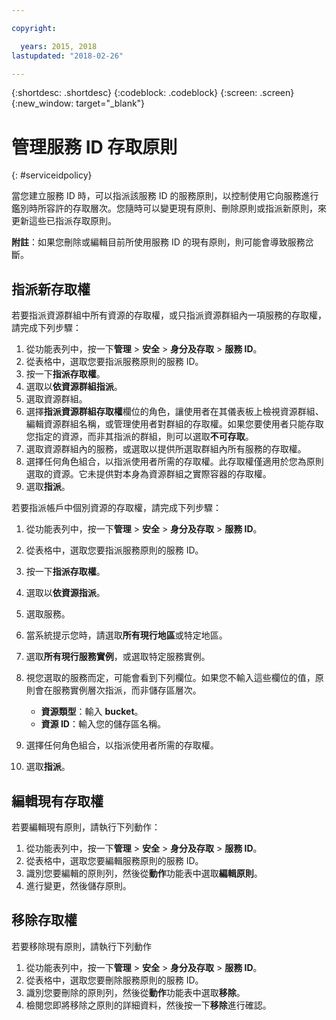 ```yaml
---

copyright:

  years: 2015, 2018
lastupdated: "2018-02-26"

---
```


{:shortdesc: .shortdesc}
{:codeblock: .codeblock}
{:screen: .screen}
{:new_window: target="_blank"}

# 管理服務 ID 存取原則
{: #serviceidpolicy}

當您建立服務 ID 時，可以指派該服務 ID 的服務原則，以控制使用它向服務進行鑑別時所容許的存取層次。您隨時可以變更現有原則、刪除原則或指派新原則，來更新這些已指派存取原則。

**附註**：如果您刪除或編輯目前所使用服務 ID 的現有原則，則可能會導致服務岔斷。

## 指派新存取權

若要指派資源群組中所有資源的存取權，或只指派資源群組內一項服務的存取權，請完成下列步驟：

1. 從功能表列中，按一下**管理** &gt; **安全** &gt; **身分及存取** &gt; **服務 ID**。
2. 從表格中，選取您要指派服務原則的服務 ID。
3. 按一下**指派存取權**。
4. 選取以**依資源群組指派**。
5. 選取資源群組。
6. 選擇**指派資源群組存取權**欄位的角色，讓使用者在其儀表板上檢視資源群組、編輯資源群組名稱，或管理使用者對群組的存取權。如果您要使用者只能存取您指定的資源，而非其指派的群組，則可以選取**不可存取**。
7. 選取資源群組內的服務，或選取以提供所選取群組內所有服務的存取權。
8. 選擇任何角色組合，以指派使用者所需的存取權。此存取權僅適用於您為原則選取的資源。它未提供對本身為資源群組之實際容器的存取權。
9. 選取**指派**。

若要指派帳戶中個別資源的存取權，請完成下列步驟：

1. 從功能表列中，按一下**管理** &gt; **安全** &gt; **身分及存取** &gt; **服務 ID**。
2. 從表格中，選取您要指派服務原則的服務 ID。
3. 按一下**指派存取權**。
4. 選取以**依資源指派**。
5. 選取服務。
6. 當系統提示您時，請選取**所有現行地區**或特定地區。

7. 選取**所有現行服務實例**，或選取特定服務實例。
8. 視您選取的服務而定，可能會看到下列欄位。如果您不輸入這些欄位的值，原則會在服務實例層次指派，而非儲存區層次。
    * **資源類型**：輸入 **bucket**。
    * **資源 ID**：輸入您的儲存區名稱。
9. 選擇任何角色組合，以指派使用者所需的存取權。
10. 選取**指派**。



## 編輯現有存取權

若要編輯現有原則，請執行下列動作：

1. 從功能表列中，按一下**管理** &gt; **安全** &gt; **身分及存取** &gt; **服務 ID**。
2. 從表格中，選取您要編輯服務原則的服務 ID。
3. 識別您要編輯的原則列，然後從**動作**功能表中選取**編輯原則**。
4. 進行變更，然後儲存原則。

## 移除存取權

若要移除現有原則，請執行下列動作

1. 從功能表列中，按一下**管理** &gt; **安全** &gt; **身分及存取** &gt; **服務 ID**。
2. 從表格中，選取您要刪除服務原則的服務 ID。
3. 識別您要刪除的原則列，然後從**動作**功能表中選取**移除**。
4. 檢閱您即將移除之原則的詳細資料，然後按一下**移除**進行確認。
